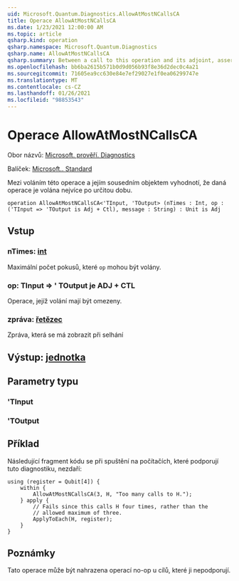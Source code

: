 ```yaml
---
uid: Microsoft.Quantum.Diagnostics.AllowAtMostNCallsCA
title: Operace AllowAtMostNCallsCA
ms.date: 1/23/2021 12:00:00 AM
ms.topic: article
qsharp.kind: operation
qsharp.namespace: Microsoft.Quantum.Diagnostics
qsharp.name: AllowAtMostNCallsCA
qsharp.summary: Between a call to this operation and its adjoint, asserts that a given operation is called at most a certain number of times.
ms.openlocfilehash: bb6ba2615b571b0d9d056b93f8e36d2dec0c4a21
ms.sourcegitcommit: 71605ea9cc630e84e7ef29027e1f0ea06299747e
ms.translationtype: MT
ms.contentlocale: cs-CZ
ms.lasthandoff: 01/26/2021
ms.locfileid: "98853543"
---
```

# <a name="allowatmostncallsca-operation"></a>Operace AllowAtMostNCallsCA

Obor názvů: [Microsoft. prověří. Diagnostics](xref:Microsoft.Quantum.Diagnostics)

Balíček: [Microsoft.. Standard](https://nuget.org/packages/Microsoft.Quantum.Standard)


Mezi voláním této operace a jejím sousedním objektem vyhodnotí, že daná operace je volána nejvíce po určitou dobu.

```qsharp
operation AllowAtMostNCallsCA<'TInput, 'TOutput> (nTimes : Int, op : ('TInput => 'TOutput is Adj + Ctl), message : String) : Unit is Adj
```


## <a name="input"></a>Vstup

### <a name="ntimes--int"></a>nTimes: [int](xref:microsoft.quantum.lang-ref.int)

Maximální počet pokusů, které `op` mohou být volány.


### <a name="op--tinput--toutput--is-adj--ctl"></a>op: TInput => ' TOutput je ADJ + CTL

Operace, jejíž volání mají být omezeny.


### <a name="message--string"></a>zpráva: [řetězec](xref:microsoft.quantum.lang-ref.string)

Zpráva, která se má zobrazit při selhání



## <a name="output--unit"></a>Výstup: [jednotka](xref:microsoft.quantum.lang-ref.unit)



## <a name="type-parameters"></a>Parametry typu

### <a name="tinput"></a>'TInput


### <a name="toutput"></a>'TOutput



## <a name="example"></a>Příklad

Následující fragment kódu se při spuštění na počítačích, které podporují tuto diagnostiku, nezdaří:

```qsharp
using (register = Qubit[4]) {
    within {
        AllowAtMostNCallsCA(3, H, "Too many calls to H.");
    } apply {
        // Fails since this calls H four times, rather than the
        // allowed maximum of three.
        ApplyToEach(H, register);
    }
}
```

## <a name="remarks"></a>Poznámky

Tato operace může být nahrazena operací no-op u cílů, které ji nepodporují.